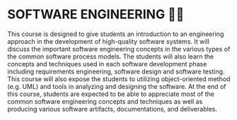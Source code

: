 # SOFTWARE ENGINEERING 👨‍💻

This course is designed to give students an introduction to an engineering approach in the development of high-quality software systems. It will discuss the important software engineering concepts in the various types of the common software process models. The students will also learn the concepts and techniques used in each software development phase including requirements engineering, software design and software testing. This course will also expose the students to utilizing object-oriented method (e.g. UML) and tools in analyzing and designing the software. At the end of this course, students are expected to be able to appreciate most of the common software engineering concepts and techniques as well as producing various software artifacts, documentations, and deliverables.

